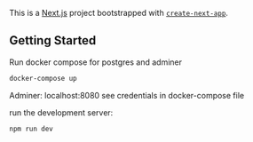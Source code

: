 This is a [Next.js](https://nextjs.org) project bootstrapped with [`create-next-app`](https://nextjs.org/docs/app/api-reference/cli/create-next-app).

## Getting Started

Run docker compose for postgres and adminer

```bash
docker-compose up
```

Adminer: localhost:8080
see credentials in docker-compose file

run the development server:

```bash
npm run dev
```

